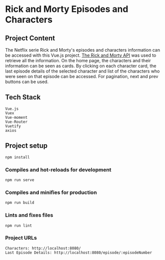 # Rick and Morty Episodes and Characters

## Project Content

The Netflix serie Rick and Morty's episodes and characters information can
be accessed with this Vue.js project. [The Rick and Morty API](https://rickandmortyapi.com/) was used to retrieve all the information.
On the home page, the characters and their information can be seen as cards. By clicking on each character card,
the last episode details of the selected character and list of the characters who were seen
on that episode can be accessed. For pagination, next and prev buttons can be used.  

## Tech Stack

```
Vue.js
Vuex
Vue-moment
Vue-Router
Vuetify
axios
```

## Project setup
```
npm install
```

### Compiles and hot-reloads for development
```
npm run serve
```

### Compiles and minifies for production
```
npm run build
```

### Lints and fixes files
```
npm run lint
```

### Project URLs

```
Characters: http://localhost:8080/
Last Episode Details: http://localhost:8080/episode/:episodeNumber
```
